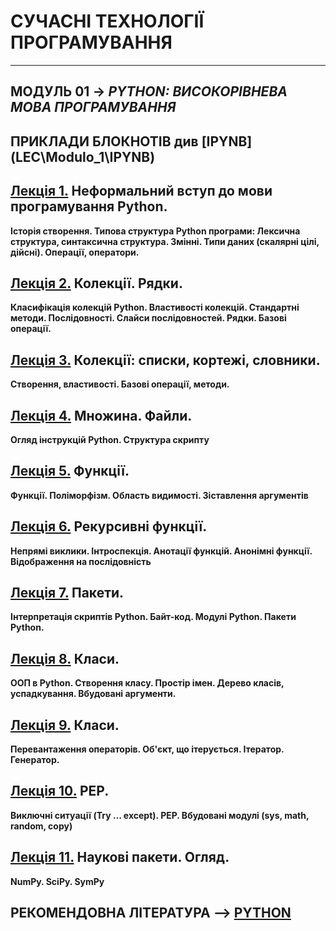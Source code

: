 # **СУЧАСНІ ТЕХНОЛОГІЇ ПРОГРАМУВАННЯ**
***
## **МОДУЛЬ 01** -> *PYTHON: ВИСОКОРІВНЕВА МОВА ПРОГРАМУВАННЯ*
## ПРИКЛАДИ БЛОКНОТІВ див [IPYNB](LEC\Modulo_1\IPYNB\)
## [**Лекція 1.**](2021_MPT_Lec_01_.pdf) Неформальний вступ до мови програмування Python.  
**Історія створення. Типова структура Python програми: Лексична структура, синтаксична структура. Змінні. Типи даних (скалярні цілі, дійсні). Операції, оператори.**

## [**Лекція 2.**](2021_MPT_Lec_02_.pdf) Колекції. Рядки.  
**Класифікація колекцій Python. Властивості колекцій. Стандартні методи. Послідовності. Слайси послідовностей. Рядки. Базові операції.**

## [**Лекція 3.**](2021_MPT_Lec_03_.pdf) Колекції: списки, кортежі, словники.  
**Створення, властивості. Базові операції, методи.**

## [**Лекція 4.**](2021_MPT_Lec_04_.pdf) Множина. Файли.
**Огляд інструкцій Python. Структура скрипту**

## [**Лекція 5.**](2021_MPT_Lec_05_.pdf) Функції.  
**Функції. Поліморфізм. Область видимості. Зіставлення аргументів**

## [**Лекція 6.**](2021_MPT_Lec_06_.pdf) Рекурсивні функції.  
**Непрямі виклики. Інтроспекція. Анотації функцій. Анонімні функції. Відображення на послідовність**

## [**Лекція 7.**](2021_MPT_Lec_07_.pdf) Пакети.  
**Інтерпретація скриптів Python. Байт-код. Модулі Python. Пакети Python.**

## [**Лекція 8.**](2021_MPT_Lec_08_.pdf) Класи.  
**ООП в Python. Створення класу.  Простір імен. Дерево класів, успадкування. Вбудовані аргументи.**

## [**Лекція 9.**](2021_MPT_Lec_09_.pdf) Класи.  
**Перевантаження операторів. Об'єкт, що ітерується. Ітератор. Генератор.**

## [**Лекція 10.**](2021_MPT_Lec_10_.pdf) PEP.  
**Виключні ситуації (Try … except). PEP. Вбудовані модулі (sys, math, random, copy)**

## [**Лекція 11.**](2021_MPT_Lec_11_.pdf) Наукові пакети. Огляд.  
**NumPy. SciPy. SymPy**


## **РЕКОМЕНДОВНА ЛІТЕРАТУРА** --> [**PYTHON**](/Biblio/PYTHON_books_.md)

